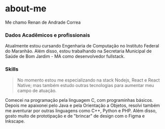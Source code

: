 # about-me
Me chamo Renan de Andrade Correa
### Dados Acadêmicos e profissionais
Atualmente estou cursando Engenharia de Computação no Instituto Federal do Maranhão. Além disso, estou trabalhando na Secretaria Municipal de Saúde de Bom Jardim - MA como desenvolvedor fullstack.
### Skills
> No momento estou me especializando na stack Nodejs, React e React Native; mas também estudo outras tecnologias para aumentar meu campo de atuação.

  Comecei na programação pela linguagem C, com programinhas básicos. Depois me apaixonei pelo Java e pela Orientação a Objetos, resolvi também me aventurar por outras linguagens como C++, Python e PHP.
  Além disso, gosto muito de prototipação e de "brincar" de design com o Figma e Inkscape.
